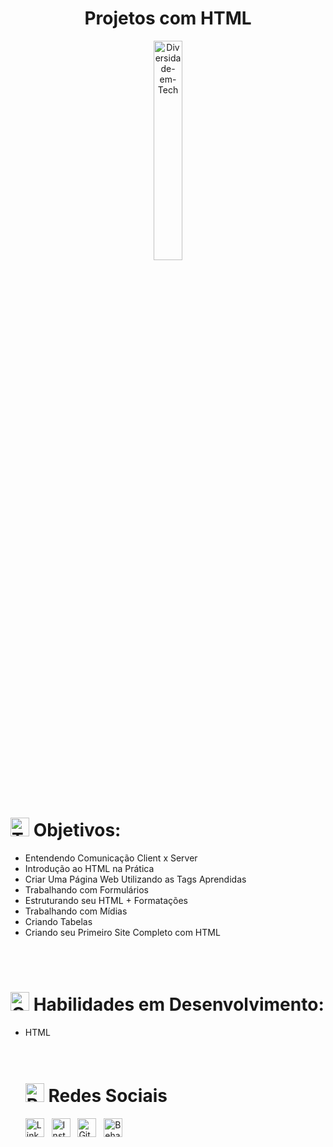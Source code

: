 <center><h1><b>Projetos com HTML</b></h1>
<img src="https://cdn-icons-png.flaticon.com/512/919/919827.png" alt="Diversidade-em-Tech" width="30%">
</center>

<br>
<br>
<h1><img src="https://cdn-icons-png.flaticon.com/128/1694/1694364.png" alt="Target" width="30"> <b>Objetivos:</h1></b>
<ul><li>Entendendo Comunicação Client x Server</li>
<li>Introdução ao HTML na Prática</li>
<li>Criar Uma Página Web Utilizando as Tags Aprendidas</li>
<li>Trabalhando com Formulários</li>
<li>Estruturando seu HTML + Formatações</li>
<li>Trabalhando com Mídias</li>
<li>Criando Tabelas</li>
<li>Criando seu Primeiro Site Completo com HTML</li>
</ul>
<br>
<br>
<h1><img src="https://cdn-icons-png.flaticon.com/128/2115/2115955.png" alt="Code" width="30"> <b>Habilidades em Desenvolvimento:</b></h1>
<ul><li>HTML</li>
<br>
<br>
<h1><img src="https://cdn-icons-png.flaticon.com/128/2297/2297903.png" alt="Redes Sociais" width="30"> <b>Redes Sociais</b></h1>
<a href="https://www.linkedin.com/in/ricardo-concei%C3%A7%C3%A3o-jr89/" target="_blank"><img src="https://cdn-icons-png.flaticon.com/128/3536/3536505.png" alt="Linkedin" width="30"></a>&nbsp;&nbsp;
<a href="https://www.instagram.com/ricardo_jcj/" target="_blank"><img src="https://cdn-icons-png.flaticon.com/128/2111/2111463.png" alt="Instagram" width="30"></a>&nbsp;&nbsp;
<a href="https://github.com/Ricardo-Vlad-Tepes" target="_blank"><img src="https://cdn-icons-png.flaticon.com/128/2504/2504911.png" alt="GitHub" width="30"></a>&nbsp;&nbsp;
<a href="https://www.behance.net/" target="_blank"><img src="https://cdn-icons-png.flaticon.com/128/2504/2504888.png" alt="Behance" width="30"></a>